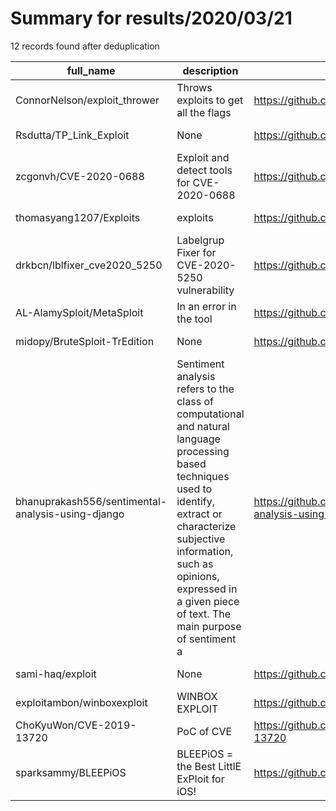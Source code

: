 
# Summary for results/2020/03/21
    
12 records found after deduplication

| full_name | description | html_url | matched_list | matched_count | pushed_at | size | stargazers_count | language | forks_count |
|---------------------------------------------------|------------------------------------------------------------------------------------------------------------------------------------------------------------------------------------------------------------------------------------------------------------------|----------------------------------------------------------------------|----------------------|-----------------|---------------------------|--------|--------------------|------------------|---------------|
| ConnorNelson/exploit_thrower | Throws exploits to get all the flags | https://github.com/ConnorNelson/exploit_thrower | ['exploit'] | 1 | 2020-03-21 06:48:17+00:00 | 4 | 1 | Python | 1 |
| Rsdutta/TP_Link_Exploit | None | https://github.com/Rsdutta/TP_Link_Exploit | ['exploit'] | 1 | 2020-03-21 01:31:58+00:00 | 892 | 0 | Python | 0 |
| zcgonvh/CVE-2020-0688 | Exploit and detect tools for CVE-2020-0688 | https://github.com/zcgonvh/CVE-2020-0688 | ['cve-2', 'exploit'] | 2 | 2020-03-21 05:44:48+00:00 | 1835 | 297 | C# | 72 |
| thomasyang1207/Exploits | exploits | https://github.com/thomasyang1207/Exploits | ['exploit'] | 1 | 2020-03-21 00:55:09+00:00 | 16 | 0 | Shell | 0 |
| drkbcn/lblfixer_cve2020_5250 | Labelgrup Fixer for CVE-2020-5250 vulnerability | https://github.com/drkbcn/lblfixer_cve2020_5250 | ['cve-2'] | 1 | 2020-03-21 10:29:53+00:00 | 75 | 0 | PHP | 0 |
| AL-AlamySploit/MetaSploit | In an error in the tool | https://github.com/AL-AlamySploit/MetaSploit | ['sploit'] | 1 | 2020-03-21 20:53:33+00:00 | 10 | 0 | Shell | 0 |
| midopy/BruteSploit-TrEdition | None | https://github.com/midopy/BruteSploit-TrEdition | ['sploit'] | 1 | 2020-03-21 19:20:33+00:00 | 4908 | 0 | Python | 0 |
| bhanuprakash556/sentimental-analysis-using-django | Sentiment analysis refers to the class of computational and natural language processing based techniques used to identify, extract or characterize subjective information, such as opinions, expressed in a given piece of text. The main purpose of sentiment a | https://github.com/bhanuprakash556/sentimental-analysis-using-django | ['exploit'] | 1 | 2020-03-21 04:18:45+00:00 | 1463 | 0 | Jupyter Notebook | 0 |
| sami-haq/exploit | None | https://github.com/sami-haq/exploit | ['exploit'] | 1 | 2020-03-21 04:33:30+00:00 | 1 | 0 | Python | 0 |
| exploitambon/winboxexploit | WINBOX EXPLOIT | https://github.com/exploitambon/winboxexploit | ['exploit'] | 1 | 2020-03-21 09:54:20+00:00 | 6 | 1 | Python | 0 |
| ChoKyuWon/CVE-2019-13720 | PoC of CVE | https://github.com/ChoKyuWon/CVE-2019-13720 | ['cve poc', 'cve-2'] | 2 | 2020-03-21 16:21:58+00:00 | 3 | 4 | HTML | 6 |
| sparksammy/BLEEPiOS | BLEEPiOS = the Best LittlE ExPloit for iOS! | https://github.com/sparksammy/BLEEPiOS | ['exploit'] | 1 | 2020-03-21 22:47:50+00:00 | 8 | 0 | C | 0 |
